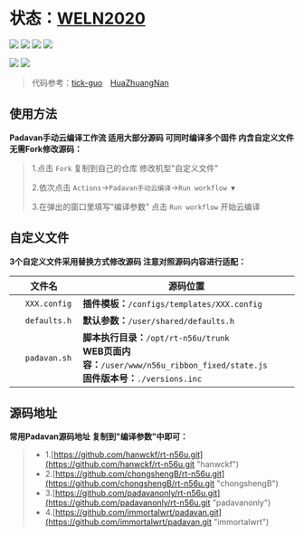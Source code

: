 # 状态：[WELN2020](https://github.com/weln2020/manual-action-padavan "manual-action-padavan")
[![](https://img.shields.io/github/downloads/weln2020/manual-action-padavan/total?label=下载量)](https://github.com/weln2020)
[![](https://img.shields.io/github/stars/weln2020/manual-action-padavan?label=加星量)](https://github.com/weln2020?tab=stars)
[![](https://img.shields.io/github/repo-size/weln2020/manual-action-padavan?label=库大小)](https://github.com/weln2020/manual-action-padavan)
[![](https://img.shields.io/github/last-commit/weln2020/manual-action-padavan?label=源码更新)](https://github.com/weln2020/manual-action-padavan/blob/main/.github/workflows/Padavan.yml)

[![](https://github.com/weln2020/manual-action-padavan/actions/workflows/Padavan.yml/badge.svg)](https://github.com/weln2020/manual-action-padavan/actions/workflows/Padavan.yml)
[![](https://img.shields.io/github/v/release/weln2020/manual-action-padavan?label=编译日期)](https://github.com/weln2020/manual-action-padavan/releases)

>代码参考：[tick-guo](https://github.com/tick-guo/router-rom "60%")　[HuaZhuangNan](https://github.com/HuaZhuangNan/actions-build-padavan-openwrt "40%")

## 使用方法
**Padavan手动云编译工作流 适用大部分源码 可同时编译多个固件 内含自定义文件 无需Fork修改源码：**
>1.点击 `Fork` 复制到自己的仓库 修改机型"自定义文件"
>
>2.依次点击 `Actions`→`Padavan手动云编译`→`Run workflow ▼`
>
>3.在弹出的窗口里填写"编译参数" 点击 `Run workflow` 开始云编译

## 自定义文件
**3个自定义文件采用替换方式修改源码 注意对照源码内容进行适配：**

| 文件名 | 源码位置 |
|:------:|----------|
|　`XXX.config`　|**插件模板：**`/configs/templates/XXX.config`|
|　`defaults.h`　|**默认参数：**`/user/shared/defaults.h`|
|　`padavan.sh`　|**脚本执行目录：**`/opt/rt-n56u/trunk`<br>**WEB页面内容：**`/user/www/n56u_ribbon_fixed/state.js`<br>**固件版本号：**`./versions.inc`|

## 源码地址
**常用Padavan源码地址 复制到"编译参数"中即可：**
>- 1.[https://github.com/hanwckf/rt-n56u.git](https://github.com/hanwckf/rt-n56u.git "hanwckf")
>- 2.[https://github.com/chongshengB/rt-n56u.git](https://github.com/chongshengB/rt-n56u.git "chongshengB")
>- 3.[https://github.com/padavanonly/rt-n56u.git](https://github.com/padavanonly/rt-n56u.git "padavanonly")
>- 4.[https://github.com/immortalwrt/padavan.git](https://github.com/immortalwrt/padavan.git "immortalwrt")
